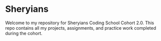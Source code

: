 # Sheryians
 Welcome to my repository for Sheryians Coding School Cohort 2.0. This repo contains all my projects, assignments, and practice work completed during the cohort.
